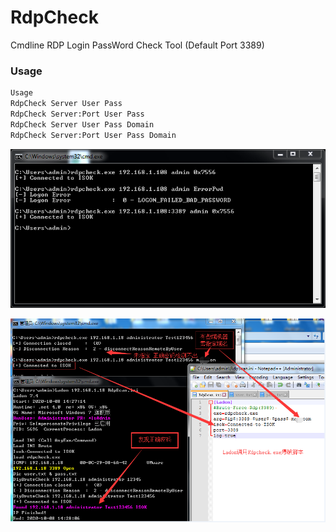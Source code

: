 # RdpCheck
Cmdline RDP Login PassWord Check Tool (Default Port 3389)

### Usage
```Bash
Usage
RdpCheck Server User Pass
RdpCheck Server:Port User Pass
RdpCheck Server User Pass Domain
RdpCheck Server:Port User Pass Domain
```

![image](https://github.com/0x7556/RdpCheck/raw/master/rdpcheck.PNG)

![image](https://github.com/0x7556/RdpCheck/raw/master/RdpLadon.png)
